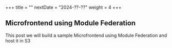 +++
title = ""
nextDate = "2024-??-??"
weight = 4
+++

## Microfrontend using Module Federation

This post we will build a sample Microfrontend using Module Federation and host it in S3